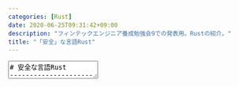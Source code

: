 ```yaml
---
categories: [Rust]
date: 2020-06-25T09:31:42+09:00
description: "フィンテックエンジニア養成勉強会9での発表用。Rustの紹介。"
title: "「安全」な言語Rust"
---
```

<textarea data-markdown
    data-separator="\n===\n"
    data-vertical="\n---\n"
    data-notes="^Note:">
# 安全な言語Rust
----------------------
[【オンライン】フィンテックエンジニア養成勉強会9（最新技術特集） - connpass](https://fintech-engineer.connpass.com/event/178015/)

<!-- .slide: class="center" -->
===
# About Me
---------
![κeenのアイコン](/images/kappa2_vest.png) <!-- .element: style="position:absolute;right:0;z-index:-1" width="20%" -->

 * κeen
 * [@blackenedgold](https://twitter.com/blackenedgold)
 * Github: [KeenS](https://github.com/KeenS)
 * GitLab: [blackenedgold](https://gitlab.com/blackenedgold)
 * [Idein Inc.](https://idein.jp/)のエンジニア
 * Lisp, ML, Rust, Shell Scriptあたりを書きます

===

# Rustとは？
------------

* 2015年にリリースされた **システムプログラミング言語**
  + CとかC++とかのライバル
* MozillaやAWS、Microsoft Azureなどが[支援](https://www.rust-lang.org/sponsors)
* 安全なシステムプログラミング言語として注目
* 5年連続で[最も愛された言語](https://insights.stackoverflow.com/survey/2020)

===

# Rustの利用事例
----------------

* Firefox: レンダラの[WebRenderer](https://github.com/servo/webrender)（a.k.a. Quantum Renderer）やCSSエンジンの[Stylo](https://hacks.mozilla.org/2017/08/inside-a-super-fast-css-engine-quantum-css-aka-stylo/)プロジェクト（a.k.a. Quantum CSS）
* AWS: Lambda/Fargateのランタイムの[Firecraker](https://github.com/firecracker-microvm/firecracker/)
* Microsoft: Azure IoTの[エッジセキュリティデーモン](https://msrc-blog.microsoft.com/2019/09/30/building-the-azure-iot-edge-security-daemon-in-rust/)
* 暗号通貨: Ethereumクライアントの[OpenEthereum](https://github.com/openethereum/openethereum)

===

# 何故Rust?
-----------

* 今までなかった新しいシステムプログラミング言語
* 安全性が特徴
* 所有権などの新しい概念を導入
* 関数型言語の特徴を取り入れた


===
# Rustのパフォーマンス
----------------------

* 基本性能はC/C++と[同等](https://benchmarksgame-team.pages.debian.net/benchmarksgame/which-programs-are-fastest.html)
* 所有権のおかげで自動でメモリ管理をするが、GCがない
* ゼロコスト抽象化のおかげで綺麗なコードがそのまま速い

===
# 例1 平均二乗誤差
-----

平均二乗誤差 [[asm](https://gcc.godbolt.org/z/ffwvT2)]

``` rust
// データの参照 `&` をとれる
fn mean_square_error(v1: &[f32], v2: &[f32]) -> f32 {
    let len = v1.len() as f32;
    // 繰り返し処理はイテレータで一発
    let square_sum = v1
        .iter()
        .zip(v2)
        .map(|(x1, x2)| (x1 - x2).powi(2))
        .sum::<f32>();
    square_sum / len
}
```

===
# Rustの安全性
--------------

* 一言で言ってしまえば未定義動作が起きない
  + ヌルポ、SEGV、境界外アクセスなど
* ポインタでトラブルが起きない設計
  + [「Chrome」の深刻なセキュリティ脆弱性、70％はメモリー安全性の問題 - ZDNet Japan](https://japan.zdnet.com/article/35154338/)
* 強い静的型で不正な入力はコンパイルエラー

===

# 例2 参照
-----

これはちゃんとコンパイルエラー [[run](https://play.rust-lang.org/?version=stable&mode=debug&edition=2018&gist=1c348e83914bc400a7dcab4b136e5549)]

``` rust
fn int_ref() -> &i32 {
    // ローカル変数を用意。
    // スコープは関数末尾で終わる
    let i = 1;
    // ローカル変数の参照を返す
    // （dangling pointer）
    &i
}
```

===
# 例3 RAII
----

* Cの `malloc` だと返り値は `void *`
  + `struct point *` や `double *` など好きなデータにキャストできてしまう
    ``` c
    void *ptr;
    struct point *data = (struct point*) ptr;
    double *d = (double*) ptr;
    ```
* `malloc` してから値を入れるまでに、有効な値が入ってない期間がある
* `malloc` した値を `free` し忘れたり、 `free` したあとに参照してしまう問題がある


===
# 例3 RAII
----

RAII [[run](https://play.rust-lang.org/?version=stable&mode=debug&edition=2018&gist=7ddb0fb13500f2e181be913869aa64dc)]

``` rust
struct Point(i32, i32);
{
    // メモリ確保は値による初期化と一緒
    // `data` は `Box::<Point>` 型
    let data = Box::new(Point(0, 0));
    // スコープを抜けると確保したメモリは開放される
}
```

===
# 所有権
---------

* 値にはただ1つの所有者がいる
* 所有者がいなくなると値は破棄される
  + このおかげでGCレス
  + ものによってはデストラクタが走る
* 値の所有者を移動（ムーブ）することができる
* 値は参照で貸し借りできる
* 所有権をスレッド間でやりとりできる

===
# 例4 所有権
-----

所有権と開放 [[run](https://play.rust-lang.org/?version=stable&mode=debug&edition=2018&gist=2898bcb8d4ce3104672418dcf6f7fa3b)]

``` rust
// data は Stringの所有者
let data = "owned".to_string();
// Stringの所有権がdata2にムーブした
let data2 = data;

// ムーブ済みの変数にアクセスするとエラー
println!("{}", data);
```

===
# 例5 ライフタイム
-----------------

* 多くのGC付き言語は値の破棄をGCに任せる
* でもファイルディスクリプタなどの破棄は手でやる
  + GCでやるとタイミングが遅い
* 手でやるとバグるので専用構文がある
* でも完全じゃない

===
# 例5 ライフタイム
-----------------

これはエラー

``` ruby
file = nil
File.open("file.rb") do |f|
  file = f
end
puts file.read
```


===
# 例5 ライフタイム
-----------------

値の開放はライフタイムに基く [[run](https://play.rust-lang.org/?version=stable&mode=debug&edition=2018&gist=80c761adee6b5eeeaa37af730934a8d1)]

``` rust
let file;
{
    let tmp = File::open("hoge.txt")?;
    // fileに`File`をムーブ
    file = tmp
}
// ここでfileは有効

// 末尾でfileのライフタイムが終わる
// それと同時にFileが閉じられる
```

===
# 例6 並行と所有権
-----------------

[[run](https://play.rust-lang.org/?version=stable&mode=debug&edition=2018&gist=12c992d81dcab3a16a024712b06d8c72)]
``` rust
let mut data = "single thread".to_string();
// 別スレッドに `data` を送る
let handle = thread::spawn(move || {
    // スレッドを使いつつ値を変更しているが、
    // マルチスレッドバグは起きない
    data.push_str(" in another thread");
    println!("{}", data);
});
// `data` の所有権を別スレッドに送ったので
// `data` にアクセスできない
// data.push_str("hoge")
handle.join();
```


===
# 関数型言語の機能
------------------

* Rustは堅牢性が高いと言われる関数型言語の機能を取り入れた
* デフォルトイミュータブル
* 型推論
* 代数的データ型とパターンマッチ
* などなど

===
# 型推論
--------

* 型を書かなくても推論してくれる仕組み
  + ただしRustは設計上関数の型はユーザに書かせる
* だたの略記だけではなく「逆向き」の推論ができる

===
# 例7 型推論
------------

[[run](https://play.rust-lang.org/?version=stable&mode=debug&edition=2018&gist=9960dde1904599b960a78f4afc068e0d)]
``` rust
fn bind(addr: IpAddr) { /* do something */}

// この時点では何にパースするか分からない
let addr = "127.0.0.1".parse().unwrap();

// 後で `IpAddr` 型として使われているので `IpAddr` 型として
// パースすべきであることが分かる
bind(addr);
```

===
# 例8 パターンマッチ
-------------------

値の生成と同じ構文で分解できる [[run](https://play.rust-lang.org/?version=stable&mode=debug&edition=2018&gist=1a6d1c7bd8d9543b54722f0a366a7b95)]

``` rust
enum Command {
    Move(u32),
    Left,
    Right,
}
use Command::*;
let commands = vec![Left, Move(10), Right, Move(5)];
for command in commands {
    match command {
        Move(amount) => println!("move {}", amount),
        Left => println!("Turn left"),
        Right => println!("Turn right"),
    }
}
```

===
# 例9 代数的データ型
-------------------

* Rustに例外はない
* 組み込みのNullable型もない
* どちらも代数的データ型で表現できる
  + 標準ライブラリで定義

``` rust
enum Option<T> {
    Some(T),
    None
}

enum Result<T, E> {
    Ok(T),
    Err(E),
}
```

===
# 例9 代数的データ型
-------------------

``` rust
struct DivByZero;
let x = 3;
let y = 0;

if y == 0 {
    Err(DivByZero)
} else {
    Ok(x/y)
}
```

===
# その他
---------

* インストーラやビルドツール、パッケージマネージャ完備
* ジェネリクス（パラメトリック多相）やトレイト（アドホック多相）
* わかりやすいエラーメッセージ
* 豊富なクレート（パッケージ）
* …などなど

===
# まとめ
---------

* Rustは新しいシステムプログラミング言語
* Rustはメモリエラーが起きないという意味で「安全」
* Rustは所有権などの目新しい概念を取り入れてる
* Rustはロジックエラーが起きづらいという意味で「安全」
* Rustは色々な言語から便利な機能を取り入れている
* Rustは意識外の例外が飛んできたりしないという意味で「安全」

</textarea>

